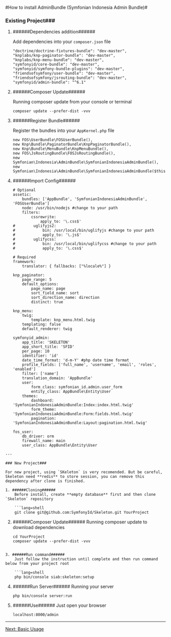 #How to install AdminBundle (Symfonian Indonesia Admin Bundle)#

### Existing Project###

1. ######Dependencies addition######

    Add dependencies into your `composer.json` file

    ```lang=json
    "doctrine/doctrine-fixtures-bundle": "dev-master",
    "knplabs/knp-paginator-bundle": "dev-master",
    "knplabs/knp-menu-bundle": "dev-master",
    "symfonyid/core-bundle": "dev-master",
    "symfonyid/symfony-bundle-plugins": "dev-master",
    "friendsofsymfony/user-bundle": "dev-master",
    "friendsofsymfony/jsrouting-bundle": "dev-master",
    "symfonyid/admin-bundle": "^6.1"
    ```

2. ######Composer Update######

    Running composer update from your console or terminal

    ```lang=shell
    composer update --prefer-dist -vvv
    ```

3. ######Register Bundle######

    Register the bundles into your `AppKernel.php` file

    ```lang=php
    new FOS\UserBundle\FOSUserBundle(),
    new Knp\Bundle\PaginatorBundle\KnpPaginatorBundle(),
    new Knp\Bundle\MenuBundle\KnpMenuBundle(),
    new FOS\JsRoutingBundle\FOSJsRoutingBundle(),
    new Symfonian\Indonesia\AdminBundle\SymfonianIndonesiaAdminBundle(),
    new Symfonian\Indonesia\AdminBundle\SymfonianIndonesiaAdminBundle($this),
    ```

4. ######Import Config######

    ```lang=yml
    # Optional
    assetic:
        bundles: ['AppBundle', 'SymfonianIndonesiaAdminBundle', 'FOSUserBundle']
        node: /usr/bin/nodejs #change to your path
        filters:
            cssrewrite:
                apply_to: '\.css$'
    #        uglifyjs2:
    #            bin: /usr/local/bin/uglifyjs #change to your path
    #            apply_to: '\.js$'
    #        uglifycss:
    #            bin: /usr/local/bin/uglifycss #change to your path
    #            apply_to: '\.css$'

    # Required
    framework:
        translator: { fallbacks: ["%locale%"] }

    knp_paginator:
        page_range: 5
        default_options:
            page_name: page
            sort_field_name: sort
            sort_direction_name: direction
            distinct: true

    knp_menu:
        twig:
            template: knp_menu.html.twig
        templating: false
        default_renderer: twig

    symfonyid_admin:
        app_title: 'SKELETON'
        app_short_title: 'SFID'
        per_page: 10
        identifier: 'id'
        date_time_format: 'd-m-Y' #php date time format
        profile_fields: ['full_name', 'username', 'email', 'roles', 'enabled']
        filter: ['name']
        translation_domain: 'AppBundle'
        user:
            form_class: symfonian_id.admin.user_form
            entity_class: AppBundle\Entity\User
        themes:
            dashboard: 'SymfonianIndonesiaAdminBundle:Index:index.html.twig'
            form_theme: 'SymfonianIndonesiaAdminBundle:Form:fields.html.twig'
            pagination: 'SymfonianIndonesiaAdminBundle:Layout:pagination.html.twig'

    fos_user:
        db_driver: orm
        firewall_name: main
        user_class: AppBundle\Entity\User
```
---

### New Project###

For new project, using `SKeleton` is very recomended. But be careful, Skeleton need **redis** to store session, you can remove this dependency after clone is finished.

1. ######Cloning######
    Before install, create **empty database** first and then clone `Skeleton` repository

    ```lang=shell
    git clone git@github.com:SymfonyId/Skeleton.git YourProject
```

2. ######Composer Update######
    Running composer update to download dependencies

    ```lang=shell
    cd YourProject
    composer update --prefer-dist -vvv
```

3. ######Run command######
    Just follow the instruction until complete and then run command below from your project root

    ```lang=shell
    php bin/console siab:skeleton:setup
```

4. ######Run Server######
    Running your server

    ```lang=shell
    php bin/console server:run
    ```

5. ######Use######
    Just open your browser

    ```lang=shell
    localhost:8000/admin
    ```
---

[Next: Basic Usage](basic_usage.md)
